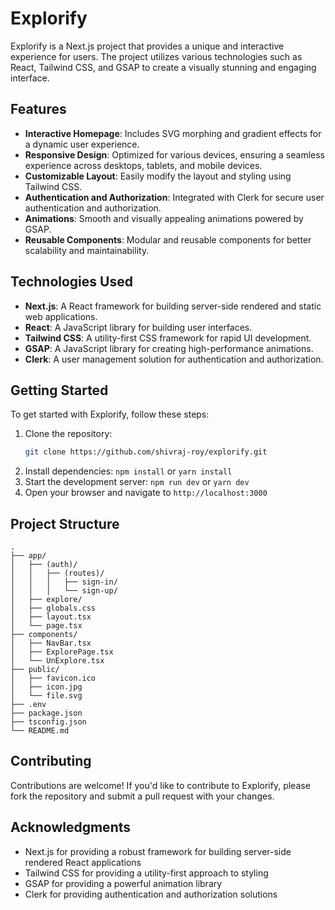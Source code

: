# Explorify

Explorify is a Next.js project that provides a unique and interactive experience for users. The project utilizes various technologies such as React, Tailwind CSS, and GSAP to create a visually stunning and engaging interface.

## Features

-  **Interactive Homepage**: Includes SVG morphing and gradient effects for a dynamic user experience.
-  **Responsive Design**: Optimized for various devices, ensuring a seamless experience across desktops, tablets, and mobile devices.
-  **Customizable Layout**: Easily modify the layout and styling using Tailwind CSS.
-  **Authentication and Authorization**: Integrated with Clerk for secure user authentication and authorization.
-  **Animations**: Smooth and visually appealing animations powered by GSAP.
-  **Reusable Components**: Modular and reusable components for better scalability and maintainability.

## Technologies Used

-  **Next.js**: A React framework for building server-side rendered and static web applications.
-  **React**: A JavaScript library for building user interfaces.
-  **Tailwind CSS**: A utility-first CSS framework for rapid UI development.
-  **GSAP**: A JavaScript library for creating high-performance animations.
-  **Clerk**: A user management solution for authentication and authorization.

## Getting Started

To get started with Explorify, follow these steps:

1. Clone the repository:
   ```bash
   git clone https://github.com/shivraj-roy/explorify.git
   ```
2. Install dependencies: `npm install` or `yarn install`
3. Start the development server: `npm run dev` or `yarn dev`
4. Open your browser and navigate to `http://localhost:3000`

## Project Structure

```
.
├── app/
│   ├── (auth)/
│   │   ├── (routes)/
│   │   │   ├── sign-in/
│   │   │   └── sign-up/
│   ├── explore/
│   ├── globals.css
│   ├── layout.tsx
│   └── page.tsx
├── components/
│   ├── NavBar.tsx
│   ├── ExplorePage.tsx
│   └── UnExplore.tsx
├── public/
│   ├── favicon.ico
│   ├── icon.jpg
│   └── file.svg
├── .env
├── package.json
├── tsconfig.json
└── README.md
```

## Contributing

Contributions are welcome! If you'd like to contribute to Explorify, please fork the repository and submit a pull request with your changes.

## Acknowledgments

-  Next.js for providing a robust framework for building server-side rendered React applications
-  Tailwind CSS for providing a utility-first approach to styling
-  GSAP for providing a powerful animation library
-  Clerk for providing authentication and authorization solutions

